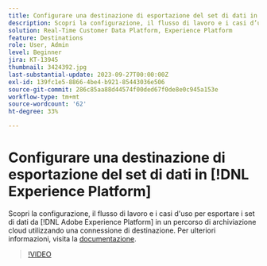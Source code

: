 ```yaml
---
title: Configurare una destinazione di esportazione del set di dati in [!DNL Experience Platform]
description: Scopri la configurazione, il flusso di lavoro e i casi d’uso per l’esportazione dei set di dati da [!DNL Adobe Experience Platform] a una posizione di archiviazione cloud utilizzando una connessione di destinazione.
solution: Real-Time Customer Data Platform, Experience Platform
feature: Destinations
role: User, Admin
level: Beginner
jira: KT-13945
thumbnail: 3424392.jpg
last-substantial-update: 2023-09-27T00:00:00Z
exl-id: 139fc1e5-8866-4be4-b921-85443036e506
source-git-commit: 286c85aa88d44574f00ded67f0de8e0c945a153e
workflow-type: tm+mt
source-wordcount: '62'
ht-degree: 33%

---
```


# Configurare una destinazione di esportazione del set di dati in [!DNL Experience Platform]

Scopri la configurazione, il flusso di lavoro e i casi d&#39;uso per esportare i set di dati da [!DNL Adobe Experience Platform] in un percorso di archiviazione cloud utilizzando una connessione di destinazione. Per ulteriori informazioni, visita la [documentazione](https://experienceleague.adobe.com/docs/experience-platform/destinations/ui/activate/export-datasets.html).

>[!VIDEO](https://video.tv.adobe.com/v/3424392/?learn=on&enablevpops)
